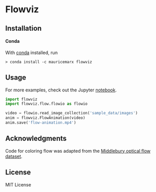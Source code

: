 # Flowviz

## Installation
#### Conda
With [conda](https://conda.io/docs/index.html) installed, run
```
> conda install -c mauricemarx flowviz
```

## Usage
For more examples, check out the Jupyter [notebook](notebooks/examples.ipynb).
```python
import flowviz
import flowviz.flow.flowio as flowio

video = flowio.read_image_collection('sample_data/images')
anim = flowviz.FlowAnimation(video)
anim.save('flow-animation.mp4')
```

## Acknowledgments
Code for coloring flow was adapted from the [Middlebury optical flow dataset](vision.middlebury.edu/flow/).

## License
MIT License

